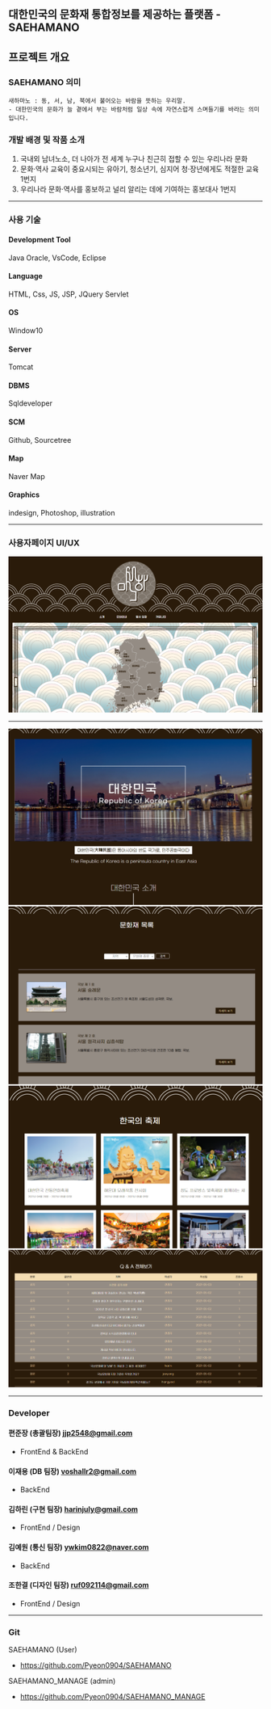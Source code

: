 ## 대한민국의 문화재 통합정보를 제공하는 플랫폼 - SAEHAMANO

## 프로젝트 개요
### SAEHAMANO 의미
```
새하마노 : 동, 서, 남, 북에서 불어오는 바람을 뜻하는 우리말.
- 대한민국의 문화가 늘 곁에서 부는 바람처럼 일상 속에 자연스럽게 스며들기를 바라는 의미입니다.
```

### 개발 배경 및 작품 소개
1. 국내외 남녀노소, 더 나아가 전 세계 누구나 친근히 접할 수 있는 우리나라 문화
2. 문화·역사 교육이 중요시되는 유아기, 청소년기, 심지어 청·장년에게도 적절한 교육 1번지
3. 우리나라 문화·역사를 홍보하고 널리 알리는 데에 기여하는 홍보대사 1번지

***

### 사용 기술
#### Development Tool <br/>
  Java Oracle, VsCode, Eclipse

#### Language <br/>
  HTML, Css, JS, JSP, JQuery Servlet

#### OS <br/>
  Window10
  
#### Server <br/>
  Tomcat
  
#### DBMS <br/>
  Sqldeveloper
  
#### SCM <br/>
  Github, Sourcetree
  
#### Map <br/>
  Naver Map
  
#### Graphics <br/>
  indesign, Photoshop, illustration
***
  
### 사용자페이지 UI/UX
<img src="SAEHAMANO/WebContent/resources/images/readmeImage/Home.png"></img>
***
<img src="SAEHAMANO/WebContent/resources/images/readmeImage/Intro.png"></img>
<img src="SAEHAMANO/WebContent/resources/images/readmeImage/culture.png"></img> 
<img src="SAEHAMANO/WebContent/resources/images/readmeImage/festival.png"></img> 
<img src="SAEHAMANO/WebContent/resources/images/readmeImage/community.png"></img> 
***

### Developer

#### 편준장 (총괄팀장) jjp2548@gmail.com
- FrontEnd & BackEnd
#### 이재용 (DB 팀장) voshallr2@gmail.com
- BackEnd
#### 김하린 (구현 팀장) harinjuly@gmail.com
- FrontEnd / Design
#### 김예원 (통신 팀장) ywkim0822@naver.com
- BackEnd
#### 조한결 (디자인 팀장) ruf092114@gmail.com
- FrontEnd / Design

***

### Git
SAEHAMANO (User)
- https://github.com/Pyeon0904/SAEHAMANO

SAEHAMANO_MANAGE (admin)
- https://github.com/Pyeon0904/SAEHAMANO_MANAGE

